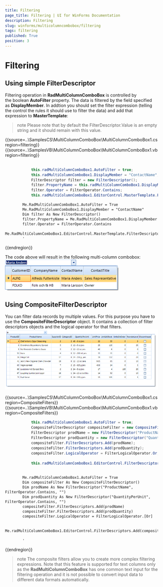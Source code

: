 ```yaml
---
title: Filtering
page_title: Filtering | UI for WinForms Documentation
description: Filtering
slug: winforms/multicolumncombobox/filtering
tags: filtering
published: True
position: 3
---
```


# Filtering



## Using simple FilterDescriptor

Filtering operation in __RadMultiColumnComboBox__ is controlled by the boolean __AutoFilter__ property. The data is filtered by the field specified as __DisplayMember__. In addtion you should set the filter expression (telling the control the rules it should use to filter the data) and add that expression to __MasterTemplate__: 

>note Please note that by default the FilterDescriptor.Value is an empty string and it should remain with this value.
>

{{source=..\SamplesCS\MultiColumnComboBox\MultiColumnComboBox1.cs region=filtering}} 
{{source=..\SamplesVB\MultiColumnComboBox\MultiColumnComboBox1.vb region=filtering}} 

````C#
            
            this.radMultiColumnComboBox1.AutoFilter = true;
            this.radMultiColumnComboBox1.DisplayMember = "ContactName";
            FilterDescriptor filter = new FilterDescriptor();
            filter.PropertyName = this.radMultiColumnComboBox1.DisplayMember;
            filter.Operator = FilterOperator.Contains;
            this.radMultiColumnComboBox1.EditorControl.MasterTemplate.FilterDescriptors.Add(filter);
````
````VB.NET
        Me.RadMultiColumnComboBox1.AutoFilter = True
        Me.RadMultiColumnComboBox1.DisplayMember = "ContactName"
        Dim filter As New FilterDescriptor()
        filter.PropertyName = Me.RadMultiColumnComboBox1.DisplayMember
        filter.Operator = FilterOperator.Contains
        Me.RadMultiColumnComboBox1.EditorControl.MasterTemplate.FilterDescriptors.Add(filter)
        '
````

{{endregion}} 

The code above will result in the following multi-column combobox: <br>![multicolumncombobox-filtering 001](images/multicolumncombobox-filtering001.png)

## Using CompositeFilterDescriptor

You can filter data records by multiple values. For this purpose you have to use the __CompositeFilterDescriptor__ object. It contains a collection of filter descriptors objects and the logical operator for that filters.<br>![multicolumncombobox-filtering 002](images/multicolumncombobox-filtering002.png)

{{source=..\SamplesCS\MultiColumnComboBox\MultiColumnComboBox1.cs region=CompositeFilters}} 
{{source=..\SamplesVB\MultiColumnComboBox\MultiColumnComboBox1.vb region=CompositeFilters}} 

````C#
            this.radMultiColumnComboBox1.AutoFilter = true;
            CompositeFilterDescriptor compositeFilter = new CompositeFilterDescriptor();           
            FilterDescriptor prodName = new FilterDescriptor("ProductName", FilterOperator.Contains, "");
            FilterDescriptor prodQuantity = new FilterDescriptor("QuantityPerUnit", FilterOperator.Contains, "");
            compositeFilter.FilterDescriptors.Add(prodName);
            compositeFilter.FilterDescriptors.Add(prodQuantity);
            compositeFilter.LogicalOperator = FilterLogicalOperator.Or;

            this.radMultiColumnComboBox1.EditorControl.FilterDescriptors.Add(compositeFilter);
````
````VB.NET

        Me.radMultiColumnComboBox1.AutoFilter = True
        Dim compositeFilter As New CompositeFilterDescriptor()
        Dim prodName As New FilterDescriptor("ProductName", FilterOperator.Contains, "")
        Dim prodQuantity As New FilterDescriptor("QuantityPerUnit", FilterOperator.Contains, "")
        compositeFilter.FilterDescriptors.Add(prodName)
        compositeFilter.FilterDescriptors.Add(prodQuantity)
        compositeFilter.LogicalOperator = FilterLogicalOperator.[Or]

        Me.radMultiColumnComboBox1.EditorControl.FilterDescriptors.Add(compositeFilter)

        '
````

{{endregion}} 

>note The composite filters allow you to create more complex filtering expressions. Note that this feature is supported for text columns only as the __RadMultiColumnComboBox__ has one common text input for the filtering operation and it is not possible to convert input data to different data formats automatically.
>

